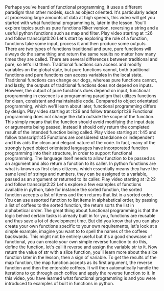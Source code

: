 Perhaps you've heard of functional programming, it uses a different paradigm than other models, such as object oriented. It's particularly adept at processing large amounts of data at high speeds, this video will get you started with what functional programming is, later in the lesson. You'll explore topics such as pure functions Riker version, reversing a string and a useful python functions such as map and filter.
Play video starting at ::26 and follow transcript0:26
Let's start by exploring the role of a function, functions take some input, process it and then produce some outputs. There are two types of functions traditional and pure, pure functions will always do the same thing and return the same results no matter how many times they are called. There are several differences between traditional and pure, so let's list them. Traditional functions can access and modify variables on the global state, but pure functions cannot, both traditional functions and pure functions can access variables in the local state. Traditional functions can change our dogs, whereas pure functions cannot, and lastly, the outputs of traditional functions does not depend on inputs. However, the output of pure functions does depend on input, functional programming in essence is a programming paradigm that utilizes functions for clean, consistent and maintainable code. Compared to object orientated programming, which we'll learn about later, functional programming differs by design.
Play video starting at :1:29 and follow transcript1:29
Functional programming does not change the data outside the scope of the function. This simply means that the function should avoid modifying the input data or arguments being passed, instead it should only return the completed result of the intended function being called.
Play video starting at :1:45 and follow transcript1:45
Functions are considered standalone or independent and this aids the clean and elegant nature of the code. In fact, many of the strongly typed object orientated languages have incorporated function programming into their structure, in order to support functional programming. The language itself needs to allow function to be passed as an argument and also return a function to its caller. In python functions are what is known as first class citizens, which essentially means they have the same level of strings and numbers, they can be assigned to a variable, passed as an argument or returned to its caller.
Play video starting at :2:22 and follow transcript2:22
Let's explore a few examples of functions available in python, take for instance the sorted function, the sorted function accepts a list of items and then returns that list in a sorted order. You can use assorted function to list items in alphabetical order, by passing a list of coffees to the sorted function, the return sorts the list in alphabetical order. The great thing about functional programming is that the logic behind certain tasks is already built in for you, functions are reusable and thus save a lot of development time. But did you know that you can also create your own functions specific to your own requirements, let's look at a simple example, imagine you want to to spell the names of the coffees backwards. This might not be entirely useful but it's a good showcase of functional, you can create your own simple reverse function to do this, define the function, let's call it reverse and assign the variable str to it. Now return the value of str with a slice function, you'll learn more about the slice function later in the lesson, then a sign of variable. To get the results of the map function, the map function accepts as its first argument, the reverse function and then the enterable coffees. It will then automatically handle the iterations to go through each coffee and apply the reverse function to it. In this video, you have learned what functional programming is and you were introduced to examples of built in functions in python.